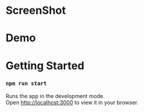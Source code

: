 # ScreenShot

# Demo


# Getting Started

### `npm run start`

Runs the app in the development mode.\
Open [http://localhost:3000](http://localhost:3000) to view it in your browser.

